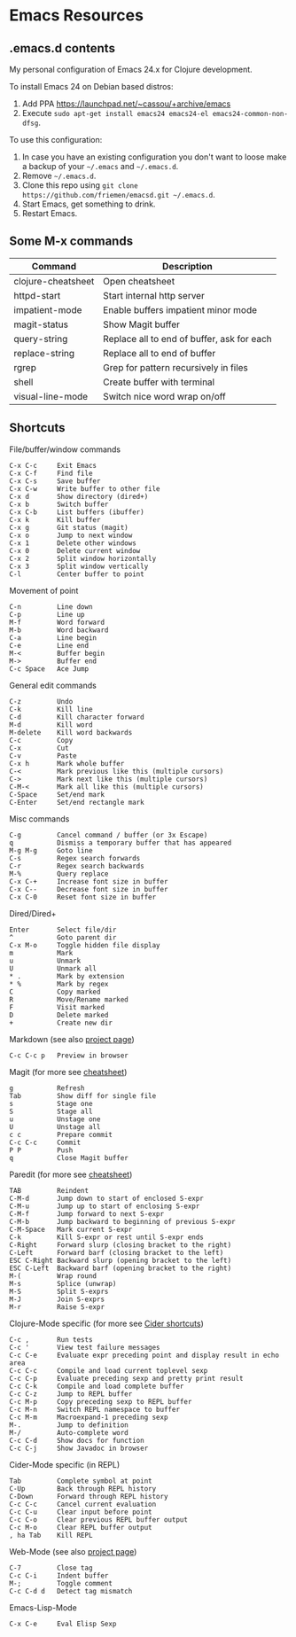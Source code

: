 # Emacs Resources

## .emacs.d contents

My personal configuration of Emacs 24.x for Clojure development.

To install Emacs 24 on Debian based distros:
 1. Add PPA https://launchpad.net/~cassou/+archive/emacs
 1. Execute `sudo apt-get install emacs24 emacs24-el emacs24-common-non-dfsg`.

To use this configuration:
 1. In case you have an existing configuration you don't want to loose make a backup of your `~/.emacs` and `~/.emacs.d`.
 1. Remove `~/.emacs.d`. 
 1. Clone this repo using `git clone https://github.com/friemen/emacsd.git ~/.emacs.d`.
 1. Start Emacs, get something to drink.
 1. Restart Emacs.


## Some M-x commands

Command | Description
--- | ---
clojure-cheatsheet | Open cheatsheet
httpd-start | Start internal http server
impatient-mode | Enable buffers impatient minor mode
magit-status | Show Magit buffer
query-string | Replace all to end of buffer, ask for each
replace-string | Replace all to end of buffer
rgrep | Grep for pattern recursively in files
shell | Create buffer with terminal
visual-line-mode | Switch nice word wrap on/off


## Shortcuts


File/buffer/window commands
```
C-x C-c     Exit Emacs
C-x C-f     Find file
C-x C-s     Save buffer
C-x C-w     Write buffer to other file
C-x d       Show directory (dired+)
C-x b       Switch buffer
C-x C-b     List buffers (ibuffer)
C-x k       Kill buffer
C-x g       Git status (magit)
C-x o       Jump to next window
C-x 1       Delete other windows
C-x 0       Delete current window
C-x 2       Split window horizontally
C-x 3       Split window vertically
C-l         Center buffer to point
```

Movement of point
```
C-n         Line down
C-p         Line up
M-f         Word forward
M-b         Word backward
C-a         Line begin
C-e         Line end
M-<         Buffer begin
M->         Buffer end
C-c Space   Ace Jump
```

General edit commands
```
C-z         Undo
C-k         Kill line
C-d         Kill character forward
M-d         Kill word
M-delete    Kill word backwards
C-c         Copy
C-x         Cut
C-v         Paste
C-x h       Mark whole buffer
C-<         Mark previous like this (multiple cursors)
C->         Mark next like this (multiple cursors)
C-M-<       Mark all like this (multiple cursors)
C-Space     Set/end mark
C-Enter     Set/end rectangle mark
```

Misc commands
```
C-g         Cancel command / buffer (or 3x Escape)
q           Dismiss a temporary buffer that has appeared
M-g M-g     Goto line
C-s         Regex search forwards
C-r         Regex search backwards
M-%         Query replace
C-x C-+     Increase font size in buffer
C-x C--     Decrease font size in buffer
C-x C-0     Reset font size in buffer
```

Dired/Dired+
```
Enter       Select file/dir
^           Goto parent dir
C-x M-o     Toggle hidden file display
m           Mark
u           Unmark
U           Unmark all
* .         Mark by extension
* %         Mark by regex
C           Copy marked
R           Move/Rename marked
F           Visit marked
D           Delete marked
+           Create new dir
```

Markdown (see also [project page](http://jblevins.org/projects/markdown-mode/))
```
C-c C-c p   Preview in browser
```

Magit (for more see [cheatsheet](http://daemianmack.com/magit-cheatsheet.html))
```
g           Refresh
Tab         Show diff for single file
s           Stage one
S           Stage all
u           Unstage one
U           Unstage all
c c         Prepare commit
C-c C-c     Commit
P P         Push
q           Close Magit buffer
```

Paredit (for more see [cheatsheet](https://github.com/joelittlejohn/paredit-cheatsheet))
```
TAB         Reindent
C-M-d       Jump down to start of enclosed S-expr 
C-M-u       Jump up to start of enclosing S-expr
C-M-f       Jump forward to next S-expr
C-M-b       Jump backward to beginning of previous S-expr
C-M-Space   Mark current S-expr 
C-k         Kill S-expr or rest until S-expr ends
C-Right     Forward slurp (closing bracket to the right)
C-Left      Forward barf (closing bracket to the left)
ESC C-Right Backward slurp (opening bracket to the left)
ESC C-Left  Backward barf (opening bracket to the right)
M-(         Wrap round
M-s         Splice (unwrap)
M-S         Split S-exprs
M-J         Join S-exprs
M-r         Raise S-expr
```

Clojure-Mode specific (for more see [Cider shortcuts](https://github.com/clojure-emacs/cider#keyboard-shortcuts))
```
C-c ,       Run tests
C-c '       View test failure messages
C-c C-e     Evaluate expr preceding point and display result in echo area
C-c C-c     Compile and load current toplevel sexp
C-c C-p     Evaluate preceding sexp and pretty print result
C-c C-k     Compile and load complete buffer
C-c C-z     Jump to REPL buffer
C-c M-p     Copy preceding sexp to REPL buffer
C-c M-n     Switch REPL namespace to buffer
C-c M-m     Macroexpand-1 preceding sexp
M-.         Jump to definition
M-/         Auto-complete word
C-c C-d     Show docs for function
C-c C-j     Show Javadoc in browser
```

Cider-Mode specific (in REPL)
```
Tab         Complete symbol at point
C-Up        Back through REPL history
C-Down      Forward through REPL history
C-c C-c     Cancel current evaluation
C-c C-u     Clear input before point
C-c C-o     Clear previous REPL buffer output
C-c M-o     Clear REPL buffer output
, ha Tab    Kill REPL
```

Web-Mode (see also [project page](http://web-mode.org/))
```
C-7         Close tag
C-c C-i     Indent buffer
M-;         Toggle comment
C-c C-d d   Detect tag mismatch
```

Emacs-Lisp-Mode
```
C-x C-e     Eval Elisp Sexp
```
